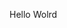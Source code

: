 Hello Wolrd




















































































































































































































































































































































































































































































































































































































































































































































































































































































































































































































































































































































































































































































































































































































































































































































































































































































































































































































































































































































































































































































































































































































































































































































































































































































































































































































































































































































































































